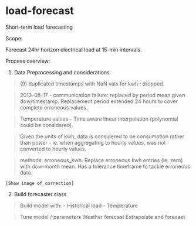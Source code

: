 # load-forecast
Short-term load forecasting

Scope:

Forecast 24hr horizon electrical load at 15-min intervals.

Process overview:

1) Data Preprocessing and considerations

> (9) duplicated timestamps with NaN vals for kwh : dropped.

> 2013-08-17 - communication failure: replaced by period mean given dow/timestamp. Replacement period extended 24 hours to cover complete erroneous values.

> Temperature values - Time aware linear interpolation (polynomial could be considered).

> Given the units of kwh, data is considered to be consumption rather than power - ie. when aggregating to hourly values, was not converted to hourly values.

> methods:
    erroneous_kwh: Replace erroneous kwh entries (ie. zero) with dow-month mean. Has a tolerance timeframe to tackle erroneous data.

    [Show image of correction]

2) Build forecaster class

> Build model with:
    - Historical load
    - Temperature

> Tune model / parameters
> Weather forecast
> Extrapolate and forecast
